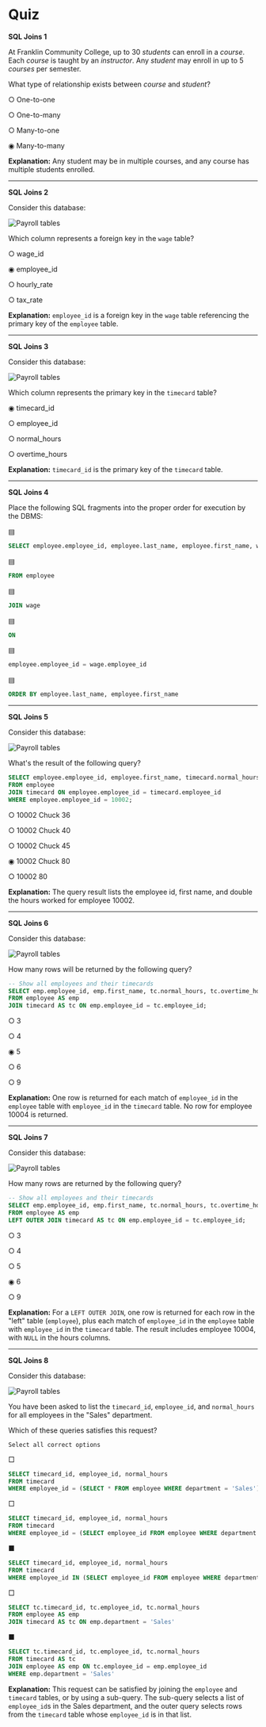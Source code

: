 # Quiz

**SQL Joins 1**

At Franklin Community College, up to 30 _students_ can enroll in a _course_. Each _course_ is taught by an _instructor_. Any _student_ may enroll in up to 5 _courses_ per semester.

What type of relationship exists between _course_ and _student_?

○ One-to-one

○ One-to-many

○ Many-to-one

◉ Many-to-many

**Explanation:** Any student may be in multiple courses, and any course has multiple students enrolled.

---

**SQL Joins 2**

Consider this database:

![Payroll tables](https://bootcamp-os-lms-prd-public.s3.us-west-2.amazonaws.com/content/e953d16f04b58823f645afcbc1330f12.png)

Which column represents a foreign key in the `wage` table?

○ wage_id

◉ employee_id

○ hourly_rate

○ tax_rate

**Explanation:** `employee_id` is a foreign key in the `wage` table referencing the primary key of the `employee` table.

---

**SQL Joins 3**

Consider this database:

![Payroll tables](https://bootcamp-os-lms-prd-public.s3.us-west-2.amazonaws.com/content/e953d16f04b58823f645afcbc1330f12.png)

Which column represents the primary key in the `timecard` table?

◉ timecard_id

○ employee_id

○ normal_hours

○ overtime_hours

**Explanation:** `timecard_id` is the primary key of the `timecard` table.

---

**SQL Joins 4**

Place the following SQL fragments into the proper order for execution by the DBMS:

▤
```sql
SELECT employee.employee_id, employee.last_name, employee.first_name, wage.hourly_rate
```

▤
```sql
FROM employee
```

▤
```sql
JOIN wage
```

▤
```sql
ON
```

▤
```sql
employee.employee_id = wage.employee_id
```

▤
```sql
ORDER BY employee.last_name, employee.first_name
```

---

**SQL Joins 5**

Consider this database:

![Payroll tables](https://bootcamp-os-lms-prd-public.s3.us-west-2.amazonaws.com/content/e953d16f04b58823f645afcbc1330f12.png)

What's the result of the following query?

```sql
SELECT employee.employee_id, employee.first_name, timecard.normal_hours*2
FROM employee
JOIN timecard ON employee.employee_id = timecard.employee_id
WHERE employee.employee_id = 10002;
```

○ 10002 Chuck 36

○ 10002 Chuck 40

○ 10002 Chuck 45

◉ 10002 Chuck 80

○ 10002 80

**Explanation:** The query result lists the employee id, first name, and double the hours worked for employee 10002.

---

**SQL Joins 6**

Consider this database:

![Payroll tables](https://bootcamp-os-lms-prd-public.s3.us-west-2.amazonaws.com/content/e953d16f04b58823f645afcbc1330f12.png)

How many rows will be returned by the following query?

```sql
-- Show all employees and their timecards
SELECT emp.employee_id, emp.first_name, tc.normal_hours, tc.overtime_hours
FROM employee AS emp
JOIN timecard AS tc ON emp.employee_id = tc.employee_id;
```

○ 3

○ 4

◉ 5

○ 6

○ 9

**Explanation:** One row is returned for each match of `employee_id` in the `employee` table with `employee_id` in the `timecard` table. No row for employee 10004 is returned.

---

**SQL Joins 7**

Consider this database:

![Payroll tables](https://bootcamp-os-lms-prd-public.s3.us-west-2.amazonaws.com/content/e953d16f04b58823f645afcbc1330f12.png)

How many rows are returned by the following query?

```sql
-- Show all employees and their timecards
SELECT emp.employee_id, emp.first_name, tc.normal_hours, tc.overtime_hours
FROM employee AS emp
LEFT OUTER JOIN timecard AS tc ON emp.employee_id = tc.employee_id;
```

○ 3

○ 4

○ 5

◉ 6

○ 9

**Explanation:** For a `LEFT OUTER JOIN`, one row is returned for each row in the "left" table (`employee`), plus each match of `employee_id` in the `employee` table with `employee_id` in the `timecard` table. The result includes employee 10004, with `NULL` in the hours columns.

---

**SQL Joins 8**

Consider this database:

![Payroll tables](https://bootcamp-os-lms-prd-public.s3.us-west-2.amazonaws.com/content/e953d16f04b58823f645afcbc1330f12.png)

You have been asked to list the `timecard_id`, `employee_id`, and `normal_hours` for all employees in the "Sales" department.

Which of these queries satisfies this request?

	Select all correct options

□ 
```sql
SELECT timecard_id, employee_id, normal_hours
FROM timecard
WHERE employee_id = (SELECT * FROM employee WHERE department = 'Sales')
```

□ 
```sql
SELECT timecard_id, employee_id, normal_hours
FROM timecard
WHERE employee_id = (SELECT employee_id FROM employee WHERE department = 'Sales')
```

■ 
```sql
SELECT timecard_id, employee_id, normal_hours
FROM timecard
WHERE employee_id IN (SELECT employee_id FROM employee WHERE department = 'Sales')
```

□ 
```sql
SELECT tc.timecard_id, tc.employee_id, tc.normal_hours
FROM employee AS emp
JOIN timecard AS tc ON emp.department = 'Sales'
```

■ 
```sql
SELECT tc.timecard_id, tc.employee_id, tc.normal_hours
FROM timecard AS tc
JOIN employee AS emp ON tc.employee_id = emp.employee_id
WHERE emp.department = 'Sales'
```

**Explanation:** This request can be satisfied by joining the `employee` and `timecard` tables, or by using a sub-query. The sub-query selects a list of `employee_id`s in the Sales department, and the outer query selects rows from the `timecard` table whose `employee_id` is in that list.